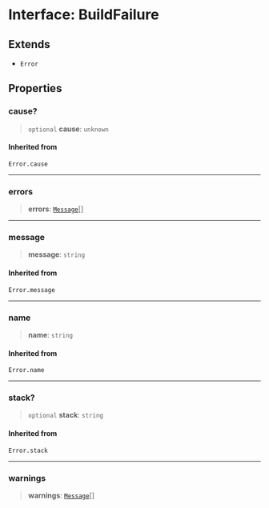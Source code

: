 # Interface: BuildFailure

## Extends

- `Error`

## Properties

### cause?

> `optional` **cause**: `unknown`

#### Inherited from

`Error.cause`

***

### errors

> **errors**: [`Message`](Message.md)[]

***

### message

> **message**: `string`

#### Inherited from

`Error.message`

***

### name

> **name**: `string`

#### Inherited from

`Error.name`

***

### stack?

> `optional` **stack**: `string`

#### Inherited from

`Error.stack`

***

### warnings

> **warnings**: [`Message`](Message.md)[]
